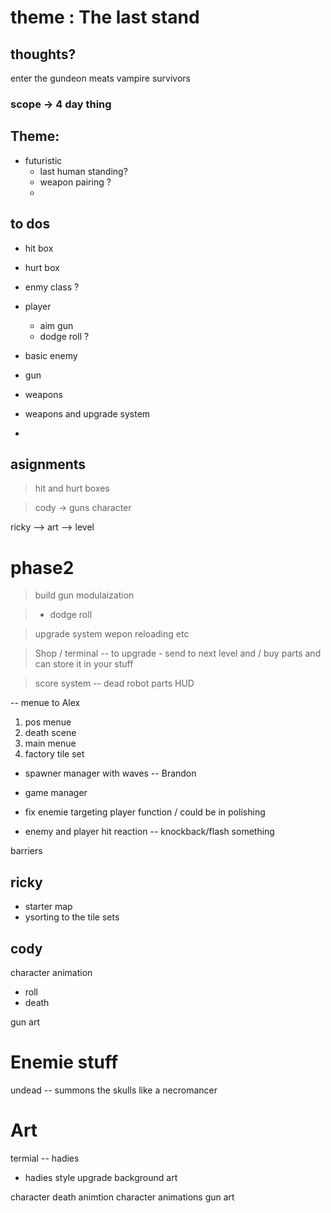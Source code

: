 # theme : The last stand

## thoughts?

enter the gundeon meats vampire survivors


### scope -> 4 day thing 

## Theme:
 - futuristic 
    - last human standing?
    - weapon pairing ? 
    - 

to dos
-----
- hit box
- hurt box
- enmy class ?

- player
    - aim gun 
    - dodge roll ?

- basic enemy 
    


- gun 
- weapons
- weapons and upgrade system
- 


asignments
-----

> hit and hurt boxes

> cody -> guns 
> character

ricky 
--> art
--> level



# phase2

> build gun modulaization

> - dodge roll

> upgrade system
> wepon reloading
> etc

> Shop / terminal  -- to upgrade
>     - send to next level and / buy parts and can store it in your stuff

> score system -- dead robot parts
> HUD

-- menue to Alex
1. pos menue 
2. death scene 
3. main menue 
4. factory tile set

- spawner manager with waves -- Brandon
- game manager 

- fix enemie targeting player function / could be in polishing 
- enemy and player hit reaction -- knockback/flash something

barriers 


ricky
---
- starter map
- ysorting to the tile sets

cody
---
character animation
- roll
- death 

gun art


# Enemie stuff 
undead -- summons the skulls like a necromancer

# Art
termial -- hadies
- hadies style upgrade background art

character death animtion
character animations
gun art







